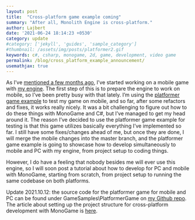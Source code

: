 ```yaml
---
layout: post
title:  "Cross-platform game example coming"
summary: "After all, Monolith Engine is cross-platform."
author: Lajbert
date: '2021-06-24 18:14:23 +0530'
category: update
#category: ['jekyll', 'guides', 'sample_category']
#thumbnail: /assets/img/posts/platformer2.gif
keywords: c#, csharp, monogame, 2d, game, development, video game
permalink: /blog/cross_platform_example_announcement/
usemathjax: true
---
```


As I’ve <a href="https://lajbert.github.io/blog/game_announcement/">mentioned a few months ago</a>, I’ve started working on a mobile game with <a href="https://github.com/Lajbert/MonolithEngine">my engine</a>. The first step of this is to prepare the engine to work on mobile, so I’ve been pretty busy with that lately. I’m using the <a href="https://lajbert.itch.io/platformer-demo">platformer game example</a> to test my game on mobile, and so far, after some refactors and fixes, it works really nicely. It was a bit challenging to figure out how to do these things with MonoGame and C#, but I’ve managed to get my head around it. The reason I’ve decided to use the platformer game example for testing is that this game utilizes basically everything I’ve implemented so far. I still have some fixes/changes ahead of me, but once they are done, I will merge the mobile changes into the master branch, and the platformer game example is going to showcase how to develop simultaneously to mobile and PC with my engine, from project setup to coding things.

However, I do have a feeling that nobody besides me will ever use this engine, so I will soon post a tutorial about how to develop for PC and mobile with MonoGame, starting from scratch, from project setup to running the same codebase on both platforms.

Update 2021.10.12: the source code for the platformer game for mobile and PC can be found under GameSamples\PlatformerGame on <a href="https://github.com/Lajbert/MonolithEngine">my Github repo</a>. The article about setting up the project structure for cross-platform development with MonoGame is <a href="https://lajbert.github.io/blog/cross_platform_project/">here</a>.